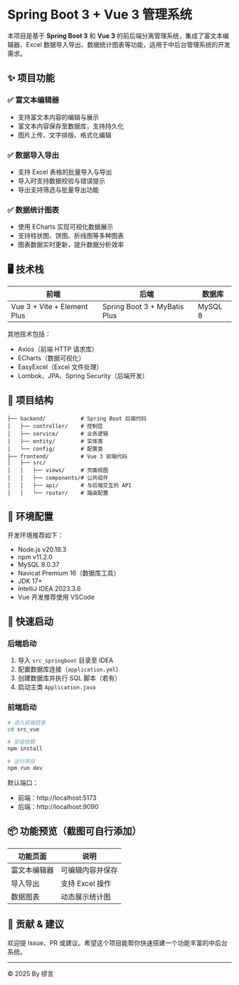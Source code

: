 # Spring Boot 3 + Vue 3 管理系统

本项目是基于 **Spring Boot 3** 和 **Vue 3** 的前后端分离管理系统，集成了富文本编辑器、Excel 数据导入导出、数据统计图表等功能，适用于中后台管理系统的开发需求。

## ✨ 项目功能

### ✅ 富文本编辑器
- 支持富文本内容的编辑与展示
- 富文本内容保存至数据库，支持持久化
- 图片上传、文字排版、格式化编辑

### ✅ 数据导入导出
- 支持 Excel 表格的批量导入与导出
- 导入时支持数据校验与错误提示
- 导出支持筛选与批量导出功能

### ✅ 数据统计图表
- 使用 ECharts 实现可视化数据展示
- 支持柱状图、饼图、折线图等多种图表
- 图表数据实时更新，提升数据分析效率

## 🖥️ 技术栈

| 前端 | 后端 | 数据库 |
|------|------|--------|
| Vue 3 + Vite + Element Plus | Spring Boot 3 + MyBatis Plus | MySQL 8 |

其他技术包括：
- Axios（前端 HTTP 请求库）
- ECharts（数据可视化）
- EasyExcel（Excel 文件处理）
- Lombok、JPA、Spring Security（后端开发）

## 🧩 项目结构

```
├── backend/           # Spring Boot 后端代码
│   ├── controller/    # 控制层
│   ├── service/       # 业务逻辑
│   ├── entity/        # 实体类
│   └── config/        # 配置类
├── frontend/          # Vue 3 前端代码
│   ├── src/
│   │   ├── views/     # 页面视图
│   │   ├── components/# 公共组件
│   │   ├── api/       # 与后端交互的 API
│   │   └── router/    # 路由配置
```

## 🔧 环境配置

开发环境推荐如下：

- Node.js v20.18.3
- npm v11.2.0
- MySQL 8.0.37
- Navicat Premium 16（数据库工具）
- JDK 17+
- IntelliJ IDEA 2023.3.6
- Vue 开发推荐使用 VSCode

## 🚀 快速启动

### 后端启动

1. 导入 `src_springboot` 目录至 IDEA
2. 配置数据库连接（`application.yml`）
3. 创建数据库并执行 SQL 脚本（若有）
4. 启动主类 `Application.java`

### 前端启动

```bash
# 进入前端目录
cd src_vue

# 安装依赖
npm install

# 运行项目
npm run dev
```

默认端口：
- 前端：http://localhost:5173
- 后端：http://localhost:9090

## 📦 功能预览（截图可自行添加）

| 功能页面     | 说明           |
|--------------|----------------|
| 富文本编辑器 | 可编辑内容并保存 |
| 导入导出     | 支持 Excel 操作 |
| 数据图表     | 动态展示统计图 |

## 🤝 贡献 & 建议

欢迎提 Issue、PR 或建议。希望这个项目能帮你快速搭建一个功能丰富的中后台系统。

---

© 2025 By 缪言
